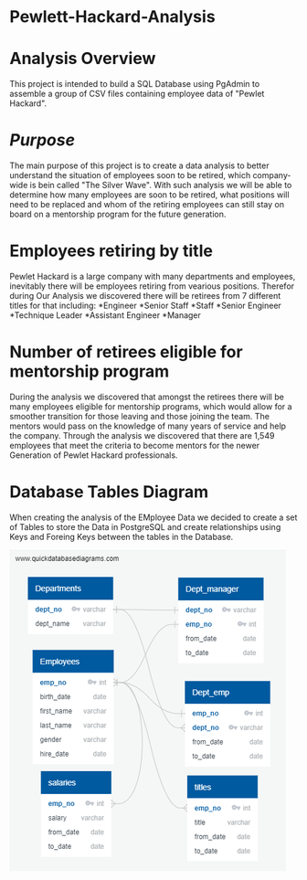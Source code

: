 # **Pewlett-Hackard-Analysis**

# Analysis Overview
This project is intended to build a SQL Database using PgAdmin to assemble a group of CSV files containing employee data of "Pewlet Hackard". 

# *Purpose*
The main purpose of this project is to create a data analysis to better understand the situation of employees soon to be retired, which company-wide is bein called "The Silver Wave". With such analysis we will be able to determine how many employees are soon to be retired, what positions will need to be replaced and whom of the retiring employees can still stay on board on a mentorship program for the future generation.


# Employees retiring by title
Pewlet Hackard is a large company with many departments and employees, inevitably there will be employees retiring from vearious positions. Therefor during Our Analysis we discovered there will be retirees from 7 different titles for that including:
    *Engineer
    *Senior Staff
    *Staff
    *Senior Engineer
    *Technique Leader
    *Assistant Engineer
    *Manager

# Number of retirees eligible for mentorship program
During the analysis we discovered that amongst the retirees there will be many employees eligible for mentorship programs, which would allow for a smoother transition for those leaving and those joining the team. The mentors would pass on the knowledge of many years of service and help the company. 
Through the analysis we discovered that there are 1,549 employees that meet the criteria to become mentors for the newer Generation of Pewlet Hackard professionals.  


# Database Tables Diagram
When creating the analysis of the EMployee Data we decided to create a set of Tables to store the Data in PostgreSQL and create relationships using Keys and Foreing Keys between the tables in the Database.

![Database Schema](https://github.com/jhonpire/Pewlett-Hackard-Analysis/blob/main/QuickDBD-export.png)